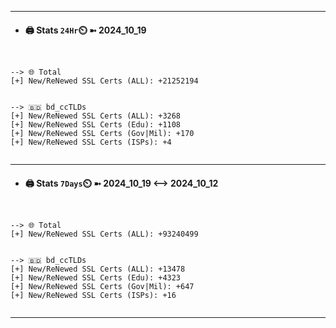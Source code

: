 

---
- #### 🖨️ **Stats** `24Hr`⏲️ ➼ 2024_10_19
```console


--> 🌐 Total
[+] New/ReNewed SSL Certs (ALL): +21252194


--> 🇧🇩 bd_ccTLDs
[+] New/ReNewed SSL Certs (ALL): +3268
[+] New/ReNewed SSL Certs (Edu): +1108
[+] New/ReNewed SSL Certs (Gov|Mil): +170
[+] New/ReNewed SSL Certs (ISPs): +4


```

---
- #### 🖨️ **Stats** `7Days`⏲️ ➼ 2024_10_19 <--> 2024_10_12
```console


--> 🌐 Total
[+] New/ReNewed SSL Certs (ALL): +93240499


--> 🇧🇩 bd_ccTLDs
[+] New/ReNewed SSL Certs (ALL): +13478
[+] New/ReNewed SSL Certs (Edu): +4323
[+] New/ReNewed SSL Certs (Gov|Mil): +647
[+] New/ReNewed SSL Certs (ISPs): +16


```

---

